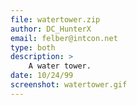 ```yaml
---
file: watertower.zip
author: DC_HunterX
email: felber@intcon.net
type: both
description: >
    A water tower.
date: 10/24/99
screenshot: watertower.gif
---
```

